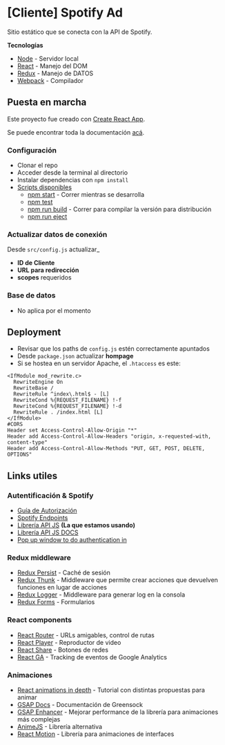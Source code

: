 # [Cliente] Spotify Ad
Sitio estático que se conecta con la API de Spotify.

__Tecnologías__
* [Node](https://nodejs.org/) - Servidor local
* [React](https://reactjs.org/) - Manejo del DOM
* [Redux](http://redux.js.org/) - Manejo de DATOS
* [Webpack](http://webpack.js.org/) - Compilador


## Puesta en marcha

Este proyecto fue creado con [Create React App](https://github.com/facebookincubator/create-react-app).


Se puede encontrar toda la documentación [acá](https://github.com/facebookincubator/create-react-app/blob/master/packages/react-scripts/template/README.md).


### Configuración
* Clonar el repo
* Acceder desde la terminal al directorio
* Instalar dependencias con `npm install`
* [Scripts disponibles](#available-scripts)
  * [npm start](#npm-start) - Correr mientras se desarrolla
  * [npm test](#npm-test)
  * [npm run build](#npm-run-build) - Correr para compilar la versión para distribución
  * [npm run eject](#npm-run-eject)

### Actualizar datos de conexión
Desde `src/config.js` actualizar_
- __ID de Cliente__
- __URL para redirección__
- __scopes__ requeridos

### Base de datos
- No aplica por el momento


## Deployment
- Revisar que los paths de `config.js` estén correctamente apuntados
- Desde `package.json` actualizar __hompage__
- Si se hostea en un servidor Apache, el `.htaccess` es este:
```
<IfModule mod_rewrite.c>
  RewriteEngine On
  RewriteBase /
  RewriteRule ^index\.html$ - [L]
  RewriteCond %{REQUEST_FILENAME} !-f
  RewriteCond %{REQUEST_FILENAME} !-d
  RewriteRule . /index.html [L]
</IfModule>
#CORS
Header set Access-Control-Allow-Origin "*"
Header add Access-Control-Allow-Headers "origin, x-requested-with, content-type"
Header add Access-Control-Allow-Methods "PUT, GET, POST, DELETE, OPTIONS"
```

## Links utiles

### Autentificación & Spotify
* [Guía de Autorización](https://developer.spotify.com/web-api/authorization-guide/#authorization-code-flow)
* [Spotify Endpoints](https://developer.spotify.com/web-api/endpoint-reference/)
* [Librería API JS](https://github.com/jmperez/spotify-web-api-js) __(La que estamos usando)__
* [Librería API JS DOCS](https://doxdox.org/jmperez/spotify-web-api-js)
* [Pop up window to do authentication in](https://github.com/jaredhanson/passport-facebook/issues/188)

### Redux middleware
* [Redux Persist](https://github.com/rt2zz/redux-persist) - Caché de sesión
* [Redux Thunk](https://github.com/gaearon/redux-thunk) - Middleware que permite crear acciones que devuelven funciones en lugar de acciones
* [Redux Logger](https://github.com/evgenyrodionov/redux-logger) - Middleware para generar log en la consola
* [Redux Forms](https://redux-form.com/7.2.0/) - Formularios

### React components
* [React Router](https://reacttraining.com/react-router) - URLs amigables, control de rutas
* [React Player](https://github.com/CookPete/react-player) - Reproductor de video
* [React Share](https://github.com/nygardk/react-share) - Botones de redes
* [React GA](https://github.com/react-ga/react-ga) - Tracking de eventos de Google Analytics

### Animaciones
* [React animations in depth](https://medium.com/react-native-training/react-animations-in-depth-433e2b3f0e8e) - Tutorial con distintas propuestas para animar
* [GSAP Docs](https://greensock.com/docs) - Documentación de Greensock
* [GSAP Enhancer](https://github.com/azazdeaz/react-gsap-enhancer) - Mejorar performance de la librería para animaciones más complejas
* [AnimeJS](https://github.com/hyperfuse/react-anime) - Librería alternativa
* [React Motion](https://github.com/chenglou/react-motion) - Librería para animaciones de interfaces
